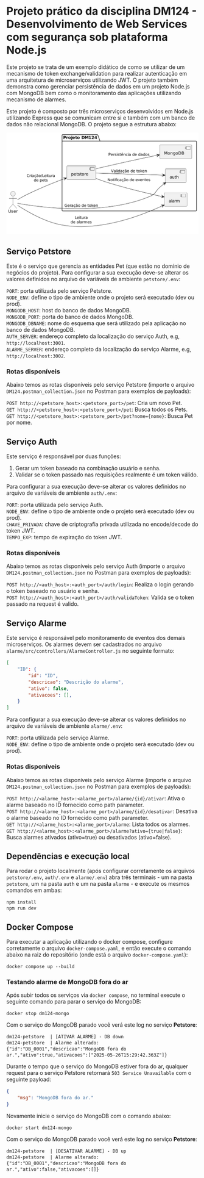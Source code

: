 # Projeto prático da disciplina DM124 - Desenvolvimento de Web Services com segurança sob plataforma Node.js

Este projeto se trata de um exemplo didático de como se utilizar de um mecanismo de token exchange/validation para realizar autenticação em uma arquitetura de microserviços utilizando JWT. O projeto também demonstra como gerenciar persistência de dados em um projeto Node.js com MongoDB bem como o monitoramento das aplicações utilizando mecanismo de alarmes.  

Este projeto é composto por três microserviços desenvolvidos em Node.js utilizando Express que se comunicam entre si e também com um banco de dados não relacional MongoDB. O projeto segue a estrutura abaixo:  

![Estrutura do projeto](docs/img/deployment.png)

## Serviço Petstore

Este é o serviço que gerencia as entidades Pet (que estão no domínio de negócios do projeto). Para configurar a sua execução deve-se alterar os valores definidos no arquivo de variáveis de ambiente `petstore/.env`:  

`PORT`: porta utilizada pelo serviço Petstore.  
`NODE_ENV`: define o tipo de ambiente onde o projeto será executado (dev ou prod).  
`MONGODB_HOST`: host do banco de dados MongoDB.  
`MONGODB_PORT`: porta do banco de dados MongoDB.  
`MONGODB_DBNAME`: nome do esquema que será utilizado pela aplicação no banco de dados MongoDB.  
`AUTH_SERVER`: endereço completo da localização do serviço Auth, e.g, `http://localhost:3001`.  
`ALARME_SERVER`: endereço completo da localização do serviço Alarme, e.g, `http://localhost:3002`.  

### Rotas disponíveis

Abaixo temos as rotas disponíveis pelo serviço Petstore (importe o arquivo `DM124.postman_collection.json` no Postman para exemplos de payloads):

`POST http://<petstore_host>:<petstore_port>/pet`: Cria um novo Pet.  
`GET http://<petstore_host>:<petstore_port>/pet`: Busca todos os Pets.  
`GET http://<petstore_host>:<petstore_port>/pet?nome={nome}`: Busca Pet por nome.  

## Serviço Auth

Este serviço é responsável por duas funções:  
1) Gerar um token baseado na combinação usuário e senha.  
2) Validar se o token passado nas requisições realmente é um token válido.  

Para configurar a sua execução deve-se alterar os valores definidos no arquivo de variáveis de ambiente `auth/.env`:  

`PORT`: porta utilizada pelo serviço Auth.  
`NODE_ENV`: define o tipo de ambiente onde o projeto será executado (dev ou prod).  
`CHAVE_PRIVADA`: chave de criptografia privada utilizada no encode/decode do token JWT.  
`TEMPO_EXP`: tempo de expiração do token JWT.  

### Rotas disponíveis

Abaixo temos as rotas disponíveis pelo serviço Auth (importe o arquivo `DM124.postman_collection.json` no Postman para exemplos de payloads):

`POST http://<auth_host>:<auth_port>/auth/login`: Realiza o login gerando o token baseado no usuário e senha.  
`POST http://<auth_host>:<auth_port>/auth/validaToken`: Valida se o token passado na request é valido.  

## Serviço Alarme

Este serviço é responsável pelo monitoramento de eventos dos demais microserviços. Os alarmes devem ser cadastrados no arquivo `alarme/src/controllers/AlarmeController.js` no seguinte formato:

```json
[
    "ID": {
        "id": "ID",
        "descricao": "Descrição do alarme",
        "ativo": false,
        "ativacoes": [],
    }
]
```
Para configurar a sua execução deve-se alterar os valores definidos no arquivo de variáveis de ambiente `alarme/.env`:  

`PORT`: porta utilizada pelo serviço Alarme.  
`NODE_ENV`: define o tipo de ambiente onde o projeto será executado (dev ou prod).  

### Rotas disponíveis

Abaixo temos as rotas disponíveis pelo serviço Alarme (importe o arquivo `DM124.postman_collection.json` no Postman para exemplos de payloads):

`POST http://<alarme_host>:<alarme_port>/alarme/{id}/ativar`: Ativa o alarme baseado no ID fornecido como path parameter.  
`POST http://<alarme_host>:<alarme_port>/alarme/{id}/desativar`: Desativa o alarme baseado no ID fornecido como path parameter.  
`GET http://<alarme_host>:<alarme_port>/alarme`: Lista todos os alarmes.  
`GET http://<alarme_host>:<alarme_port>/alarme?ativo={true|false}`: Busca alarmes ativados (ativo=true) ou desativados (ativo=false).  

## Dependências e execução local

Para rodar o projeto localmente (após configurar corretamente os arquivos `petstore/.env`, `auth/.env` e `alarme/.env`) abra três terminais - um na pasta `petstore`, um na pasta `auth` e um na pasta `alarme` - e execute os mesmos comandos em ambas:

```shell
npm install
npm run dev
```

## Docker Compose

Para executar a aplicação utilizando o docker compose, configure corretamente o arquivo `docker-compose.yaml`, e então execute o comando abaixo na raiz do repositório (onde está o arquivo `docker-compose.yaml`):

```shell
docker compose up --build
```

### Testando alarme de MongoDB fora do ar

Após subir todos os serviços via `docker compose`, no terminal execute o seguinte comando para parar o serviço do MongoDB:

```shell
docker stop dm124-mongo
```

Com o serviço do MongoDB parado você verá este log no serviço **Petstore**:

```log
dm124-petstore  | [ATIVAR ALARME] - DB down
dm124-petstore  | Alarme alterado: {"id":"DB_0001","descricao":"MongoDB fora do ar.","ativo":true,"ativacoes":["2025-05-26T15:29:42.363Z"]}
```

Durante o tempo que o serviço do MongoDB estiver fora do ar, qualquer request para o serviço Petstore retornará `503 Service Unavailable` com o seguinte payload:

```json
{
    "msg": "MongoDB fora do ar."
}
```

Novamente inicie o serviço do MongoDB com o comando abaixo:

```shell
docker start dm124-mongo
```

Com o serviço do MongoDB parado você verá este log no serviço **Petstore**:

```log
dm124-petstore  | [DESATIVAR ALARME] - DB up
dm124-petstore  | Alarme alterado: {"id":"DB_0001","descricao":"MongoDB fora do ar.","ativo":false,"ativacoes":[]}
```